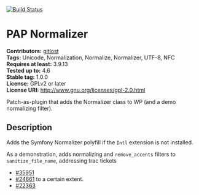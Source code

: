 [![Build Status](https://travis-ci.org/gitlost/pap-normalizer.png?branch=master)](https://travis-ci.org/gitlost/pap-normalizer)
# PAP Normalizer #
**Contributors:** [gitlost](https://profiles.wordpress.org/gitlost)  
**Tags:** Unicode, Normalization, Normalize, Normalizer, UTF-8, NFC  
**Requires at least:** 3.9.13  
**Tested up to:** 4.6  
**Stable tag:** 1.0.0  
**License:** GPLv2 or later  
**License URI:** http://www.gnu.org/licenses/gpl-2.0.html  

Patch-as-plugin that adds the Normalizer class to WP (and a demo normalizing filter).

## Description ##

Adds the Symfony Normalizer polyfill if the `Intl` extension is not installed.

As a demonstration, adds normalizing and `remove_accents` filters to `sanitize_file_name`, addressing trac tickets

* [#35951](https://core.trac.wordpress.org/ticket/35951)
* [#24661](https://core.trac.wordpress.org/ticket/24661) to a certain extent.
* [#22363](https://core.trac.wordpress.org/ticket/22363)
